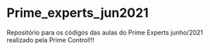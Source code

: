 # Prime_experts_jun2021
Repositório para os códigos das aulas do Prime Experts junho/2021 realizado pela Prime Control!!!
